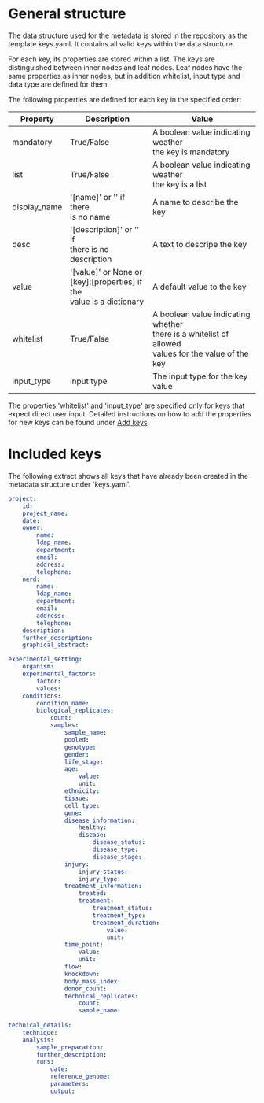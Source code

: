 # General structure

The data structure used for the metadata is stored in the repository as the template keys.yaml. It contains all valid keys within the data structure. 

For each key, its properties are stored within a list. The keys are distinguished between inner nodes and leaf nodes. Leaf nodes have the same properties as inner nodes, but in addition whitelist, input type and data type are defined for them.

The following properties are defined for each key in the specified order:

Property | Description | Value
-------- | -------- | --------
mandatory | True/False  | A boolean value indicating weather<br>the key is mandatory   
list  | True/False |      A boolean value indicating weather<br>the key is a list   
display_name   |          '[name]' or '' if there <br>is no name | A name to describe the key   
desc  |  '[description]' or '' if <br>there is no description | A text to descripe the key    
value |  '[value]' or None or <br>[key]:[properties] if the<br>value is a dictionary  | A default value to the key    
whitelist  | True/False | A boolean value indicating whether<br>there is a whitelist of allowed <br>values for the value of the key 
input_type  | input type | The input type for the key value 

The properties 'whitelist' and 'input_type' are specified only for keys that expect direct user input.
Detailed instructions on how to add the properties for new keys can be found under [Add keys](add_keys.md).

# Included keys

The following extract shows all keys that have already been created in the metadata structure under 'keys.yaml'.

```yaml
project:
    id:
    project_name:
    date:
    owner:
        name:
        ldap_name:
        department:
        email:
        address:
        telephone:
    nerd:
        name:
        ldap_name:
        department:
        email:
        address:
        telephone:
    description:
    further_description:
    graphical_abstract:

experimental_setting:
    organism:
    experimental_factors:
        factor:
        values:
    conditions:
        condition_name:
        biological_replicates:
            count:
            samples:
                sample_name:
                pooled:
                genotype:
                gender:
                life_stage:
                age:
                    value:
                    unit:
                ethnicity:
                tissue:
                cell_type:
                gene:
                disease_information:
                    healthy:
                    disease:
                        disease_status:
                        disease_type:
                        disease_stage:
                injury:
                    injury_status:
                    injury_type:
                treatment_information:
                    treated:
                    treatment:
                        treatment_status:
                        treatment_type:
                        treatment_duration:
                            value:
                            unit:
                time_point:
                    value:
                    unit:
                flow:
                knockdown:
                body_mass_index:
                donor_count:
                technical_replicates:
                    count:
                    sample_name:
                        
technical_details:
    technique:
    analysis:
        sample_preparation:
        further_description:
        runs:
            date:
            reference_genome:
            parameters:
            output:
```
